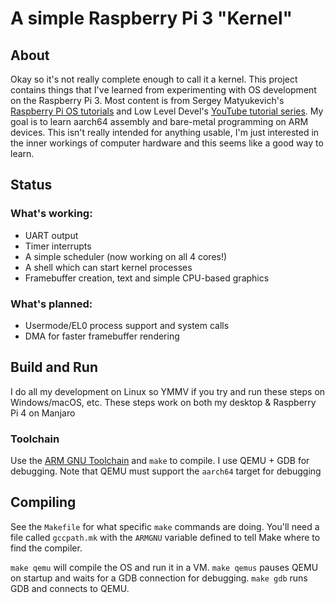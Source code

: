 # A simple Raspberry Pi 3 "Kernel"

## About
Okay so it's not really complete enough to call it a kernel. This project contains things that I've learned from experimenting with OS development on the Raspberry Pi 3. Most content is from Sergey Matyukevich's [Raspberry Pi OS tutorials](https://github.com/s-matyukevich/raspberry-pi-os) and Low Level Devel's [YouTube tutorial series](https://www.youtube.com/channel/UCRWXAQsN5S3FPDHY4Ttq1Xg). My goal is to learn aarch64 assembly and bare-metal programming on ARM devices. This isn't really intended for anything usable, I'm just interested in the inner workings of computer hardware and this seems like a good way to learn.

## Status
### What's working:

* UART output
* Timer interrupts
* A simple scheduler (now working on all 4 cores!)
* A shell which can start kernel processes
* Framebuffer creation, text and simple CPU-based graphics

### What's planned:

* Usermode/EL0 process support and system calls
* DMA for faster framebuffer rendering

## Build and Run
I do all my development on Linux so YMMV if you try and run these steps on Windows/macOS, etc. These steps work on both my desktop & Raspberry Pi 4 on Manjaro 

### Toolchain
Use the [ARM GNU Toolchain](https://developer.arm.com/tools-and-software/open-source-software/developer-tools/gnu-toolchain/gnu-a/downloads) and `make` to compile. I use QEMU + GDB for debugging. Note that QEMU must support the `aarch64` target for debugging

## Compiling
See the `Makefile` for what specific `make` commands are doing. You'll need a file called `gccpath.mk` with the `ARMGNU` variable defined to tell Make where to find the compiler.

`make qemu` will compile the OS and run it in a VM. `make qemus` pauses QEMU on startup and waits for a GDB connection for debugging. `make gdb` runs GDB and connects to QEMU.
